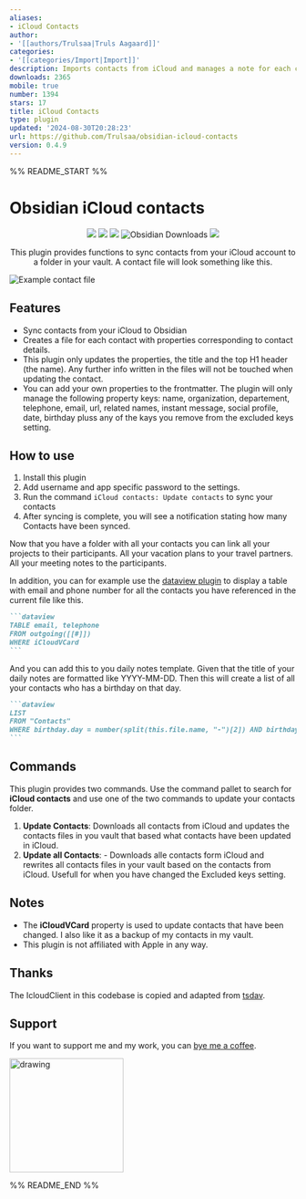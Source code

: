 ```yaml
---
aliases:
- iCloud Contacts
author:
- '[[authors/Trulsaa|Truls Aagaard]]'
categories:
- '[[categories/Import|Import]]'
description: Imports contacts from iCloud and manages a note for each contact.
downloads: 2365
mobile: true
number: 1394
stars: 17
title: iCloud Contacts
type: plugin
updated: '2024-08-30T20:28:23'
url: https://github.com/Trulsaa/obsidian-icloud-contacts
version: 0.4.9
---
```


%% README_START %%

# Obsidian iCloud contacts

<p align="center">
	<img src="https://img.shields.io/github/manifest-json/v/Trulsaa/obsidian-icloud-contacts?color=blue">
    <img src="https://img.shields.io/github/release-date/Trulsaa/obsidian-icloud-contacts">
	<img src="https://img.shields.io/github/license/Trulsaa/obsidian-icloud-contacts">
	<img src="https://img.shields.io/badge/dynamic/json?logo=obsidian&color=%238a5cf5&label=downloads&query=%24%5B%22icloud-contacts%22%5D.downloads&url=https%3A%2F%2Fraw.githubusercontent.com%2Fobsidianmd%2Fobsidian-releases%2Fmaster%2Fcommunity-plugin-stats.json" alt="Obsidian Downloads">
	<img src="https://img.shields.io/github/issues/Trulsaa/obsidian-icloud-contacts">
</p>

<p align="center">
This plugin provides functions to sync contacts from your iCloud account to a folder in your vault. A contact file will look something like this.
</p>

![Example contact file](https://raw.githubusercontent.com/Trulsaa/obsidian-icloud-contacts/HEAD/images/example_contact_file.png)

## Features

-   Sync contacts from your iCloud to Obsidian
-   Creates a file for each contact with properties corresponding to contact details.
-   This plugin only updates the properties, the title and the top H1 header (the name). Any further info written in the files will not be touched when updating the contact.
-   You can add your own properties to the frontmatter. The plugin will only manage the following property keys: name, organization, departement, telephone, email, url, related names, instant message, social profile, date, birthday pluss any of the kays you remove from the excluded keys setting.

## How to use

1. Install this plugin
2. Add username and app specific password to the settings.
3. Run the command `iCloud contacts: Update contacts` to sync your contacts
4. After syncing is complete, you will see a notification stating how many Contacts have been synced.

Now that you have a folder with all your contacts you can link all your projects to their participants. All your vacation plans to your travel partners. All your meeting notes to the participants.

In addition, you can for example use the [dataview plugin](https://blacksmithgu.github.io/obsidian-dataview/) to display a table with email and phone number for all the contacts you have referenced in the current file like this.

````markdown
```dataview
TABLE email, telephone
FROM outgoing([[#]])
WHERE iCloudVCard
```
````

And you can add this to you daily notes template. Given that the title of your daily notes are formatted like YYYY-MM-DD. Then this will create a list of all your contacts who has a birthday on that day.

````markdown
```dataview
LIST
FROM "Contacts"
WHERE birthday.day = number(split(this.file.name, "-")[2]) AND birthday.month = number(split(this.file.name, "-")[1])
```
````

## Commands

This plugin provides two commands. Use the command pallet to search for **iCloud contacts** and use one of the two commands to update your contacts folder.

1. **Update Contacts**: Downloads all contacts from iCloud and updates the contacts files in you vault that based what contacts have been updated in iCloud.
2. **Update all Contacts**: - Downloads alle contacts form iCloud and rewrites all contacts files in your vault based on the contacts from iCloud. Usefull for when you have changed the Excluded keys setting.

## Notes

-   The **iCloudVCard** property is used to update contacts that have been changed. I also like it as a backup of my contacts in my vault.
-   This plugin is not affiliated with Apple in any way.

## Thanks

The IcloudClient in this codebase is copied and adapted from [tsdav](https://github.com/natelindev/tsdav).

## Support

If you want to support me and my work, you can [bye me a coffee](https://www.buymeacoffee.com/truls).

<img src="https://raw.githubusercontent.com/Trulsaa/obsidian-icloud-contacts/HEAD/images/bmc_qr.png" alt="drawing" width="200"/>


%% README_END %%